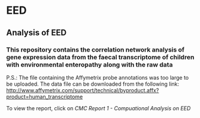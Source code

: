 # EED
## Analysis of EED
### This repository contains the correlation network analysis of gene expression data from the faecal transcriptome of children with environmental enteropathy along with the raw data
P.S.: The file containing the Affymetrix probe annotations was too large to be uploaded. The data file can be downloaded from the following link: http://www.affymetrix.com/support/technical/byproduct.affx?product=human_transcriptome

To view the report, click on _CMC Report 1 - Compuational Analysis on EED_



